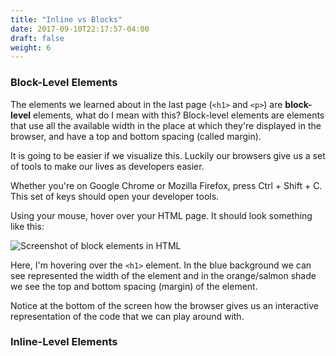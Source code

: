 ```yaml
---
title: "Inline vs Blocks"
date: 2017-09-10T22:17:57-04:00
draft: false
weight: 6
---
```


### Block-Level Elements

The elements we learned about in the last page (`<h1>` and `<p>`) are
**block-level** elements, what do I mean with this? Block-level elements
are elements that use all the available width in the place at which they're
displayed in the browser, and have a top and bottom spacing (called margin).

It is going to be easier if we visualize this. Luckily our browsers give us
a set of tools to make our lives as developers easier.

Whether you're on Google Chrome or Mozilla Firefox, press Ctrl + Shift + C.
This set of keys should open your developer tools.

Using your mouse, hover over your HTML page. It should look something like this:

![Screenshot of block elements in HTML](block_element.png)

Here, I'm hovering over the `<h1>` element. In the blue background we can see
represented the width of the element and in the
orange/salmon shade we see the top and bottom spacing (margin) of the element.

Notice at the bottom of the screen how the browser gives us an
interactive representation of the code that we can play around with.

### Inline-Level Elements
